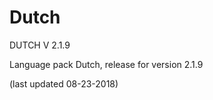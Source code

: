 # Dutch



DUTCH  V 2.1.9



Language pack Dutch, release for version 2.1.9


(last updated 08-23-2018)
